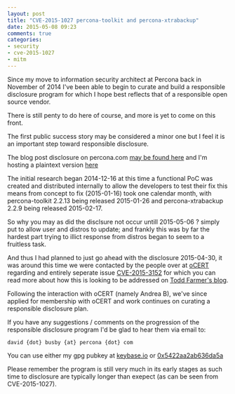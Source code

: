 ```yaml
---
layout: post
title: "CVE-2015-1027 percona-toolkit and percona-xtrabackup"
date: 2015-05-08 09:23
comments: true
categories:
- security
- cve-2015-1027
- mitm 
---
```


Since my move to information security architect at Percona back in November of 2014 I've been able to begin to curate and build a responsible disclosure program for which I hope best reflects that of a responsible open source vendor. 

There is still penty to do here of course, and more is yet to come on this front.

The first public success story may be considered a minor one but I feel it is an important step toward responsible disclosure.

The blog post disclosure on percona.com [may be found here](https://www.percona.com/blog/2015/05/06/percona-security-advisory-cve-2015-1027/) and I'm hosting a plaintext version [here](http://blog.oneiroi.co.uk/disclosures/CVE-2015-1027.txt)

The initial research began 2014-12-16 at this time a functional PoC was created and distributed internally to allow the developers to test their fix this means from concept to fix (2015-01-16) took one calendar month, with percona-toolkit 2.2.13 being released 2015-01-26 and percona-xtrabackup 2.2.9 being released 2015-02-17.

So why you may as did the disclsure not occur untill 2015-05-06 ? simply put to allow user and distros to update; and frankly this was by far the hardest part trying to illict response from distros began to seem to a fruitless task.

And thus I had planned to just go ahead with the disclosure 2015-04-30, it was around this time we were contacted by the people over at [oCERT](https://ocert.org) regarding and entirely seperate issue [CVE-2015-3152](http://www.ocert.org/advisories/ocert-2015-003.html) for which you can read more about how this is looking to be addressed on [Todd Farmer's blog](http://mysqlblog.fivefarmers.com/2015/04/29/ssltls-in-5-6-and-5-5-ocert-advisory/).

Following the interaction with oCERT (namely Andrea B), we've since applied for membership with oCERT and work continues on curating a responsible disclosure plan.

If you have any suggestions / comments on the progression of the responsible disclosure program I'd be glad to hear them via email to:

```
david {dot} busby {at} percona {dot} com
```

You can use either my gpg  pubkey at [keybase.io](https://keybase.io/oneiroi) or [0x5422aa2ab636da5a](https://pgp.mit.edu/pks/lookup?op=get&search=0x5422AA2AB636DA5A) 

Please remember the program is still very much in its early stages as such time to disclosure are typically longer than exepect (as can be seen from CVE-2015-1027).
